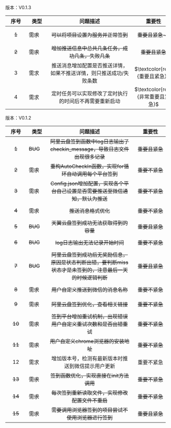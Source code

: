 版本：V0.1.3

| <span style="display:inline-block;width: 50px"> 序号 </span> | <span style="display:inline-block;width: 50px"> 类型</span> | <span style="display:inline-block;width: 250px"> 问题描述</span> | <span style="display:inline-block;width: 100px"> 重要性 </span> | <span style="display:inline-block;width: 80px">进度</span> | <span style="display:inline-block;width: 80px"> 解决日期 </span> | <span style="display:inline-block;width: 100px"> 备注</span> |
| :----------------------------------------------------------: | ----------------------------------------------------------- | :----------------------------------------------------------: | :----------------------------------------------------------: | :--------------------------------------------------------: | :----------------------------------------------------------: | :----------------------------------------------------------: |
|                            ~~1~~                             | ~~需求~~                                                    |              ~~可以将项目设置为服务并正常签到~~              |                       ~~重要且紧急~~~~                       |                         ~~已解决~~                         |                          2023-5-21                           |                     经过测试暂未发现问题                     |
|                            ~~2~~                             | ~~需求~~                                                    |      ~~增加推送信息中总共几条任务，成功几条，失败几条~~      |                        ~~重要且紧急~~                        |                         ~~已解决~~                         |                          2023-5-21                           |                                                              |
|                              3                               | 需求                                                        | 推送消息增加配置是否推送详情，如果不推送详情，则只推送成功/失败条数 |                $\textcolor{red}{重要且紧急}$                 |                $\textcolor{red}{暂不解决}$                 |                                                              |                            不重要                            |
|                              4                               | 需求                                                        |    定时任务可以实现修改了定时执行的时间后不再需要重新启动    |              $\textcolor{red}{非常重要且紧急}$               |                $\textcolor{red}{暂不解决}$                 |                                                              |                                                              |



版本：V0.1.2

| <span style="display:inline-block;width: 50px"> 序号 </span> | <span style="display:inline-block;width: 50px"> 类型</span> | <span style="display:inline-block;width: 250px"> 问题描述</span> | <span style="display:inline-block;width: 100px"> 重要性 </span> | <span style="display:inline-block;width: 80px">进度</span> | <span style="display:inline-block;width: 80px"> 解决日期 </span> | <span style="display:inline-block;width: 100px"> 备注</span> |
| :----------------------------------------------------------: | ----------------------------------------------------------- | :----------------------------------------------------------: | :----------------------------------------------------------: | :--------------------------------------------------------: | :----------------------------------------------------------: | :----------------------------------------------------------: |
|                            ~~1~~                             | ~~BUG~~                                                     | ~~阿里云盘签到函数中log日志输出了checkin_message，导致日志文件出现很多记录~~ |                        ~~重要且紧急~~                        |                         ~~已解决~~                         |                           2023-4-5                           |                                                              |
|                            ~~2~~                             | ~~需求~~                                                    |   ~~重构AutoCheckIn函数，实现for循环自动调用每个平台签到~~   |                        ~~重要不紧急~~                        |                         ~~已解决~~                         |                           2023-4-8                           |                                                              |
|                            ~~3~~                             | ~~需求~~                                                    | ~~Config.json增加配置，实现各个平台自己设置是否需要推送至微信通知，默认为推送~~ |                        ~~重要不紧急~~                        |                         ~~已解决~~                         |                           2023-4-9                           |                                                              |
|                            ~~4~~                             | ~~需求~~                                                    |                     ~~推送消息格式优化~~                     |                        ~~重要不紧急~~                        |                         ~~已解决~~                         |                          2023-4-14                           |                                                              |
|                            ~~5~~                             | ~~BUG~~                                                     |            ~~天翼云盘签到成功无法获取得到的容量~~            |                        ~~重要且紧急~~                        |                         ~~已解决~~                         |                           2023-4-8                           |                                                              |
|                            ~~6~~                             | ~~BUG~~                                                     |               ~~log日志输出无法记录开始时间~~                |                        ~~重要不紧急~~                        |                         ~~已解决~~                         |                           2023-4-5                           |                                                              |
|                            ~~7~~                             | ~~BUG~~                                                     | ~~阿里云盘签到成功后无奖励信息，原因是状态判断出错，要判断miss状态才是未签到的，注意最后一天的时候逻辑判断~~ |                        ~~重要且紧急~~                        |                         ~~已解决~~                         |                           2023-4-5                           |                                                              |
|                            ~~8~~                             | ~~需求~~                                                    |              ~~用户自定义推送到微信的消息名称~~              |                        ~~重要不紧急~~                        |                         ~~已解决~~                         |                           2023-4-9                           |                                                              |
|                            ~~9~~                             | ~~需求~~                                                    |              ~~阿里云盘签到优化，查看相关链接~~              |                        ~~重要不紧急~~                        |                         ~~已解决~~                         |                          2023-4-22                           |                                                              |
|                            ~~10~~                            | ~~需求~~                                                    | ~~签到平台增加重试机制，出现错误用户自定义重试次数和是否出错重试~~ |                        ~~重要不紧急~~                        |                         ~~已解决~~                         |                          2023-4-16                           |                                                              |
|                            ~~11~~                            | ~~需求~~                                                    |             ~~用户自定义chrome浏览器的安装地址~~             |                        ~~重要不紧急~~                        |                         ~~已解决~~                         |                          2023-4-16                           |                                                              |
|                              12                              | 需求                                                        |      增加版本号，检测有最新版本时推送到微信提示用户更新      |                          重要不紧急                          |                 $\textcolor{red}{未解决}$                  |                                                              |                                                              |
|                            ~~13~~                            | ~~需求~~                                                    |           ~~签到函数优化，实现直接在init方法调用~~           |                        ~~重要不紧急~~                        |                         ~~已解决~~                         |                          2023-4-14                           |                                                              |
|                            ~~14~~                            | ~~需求~~                                                    |       ~~每次签到重新读取文件，实现修改配置文件不重启~~       |                        ~~重要不紧急~~                        |                         ~~已解决~~                         |                           2023-5-4                           |                                                              |
|                            ~~15~~                            | ~~需求~~                                                    |     ~~需要调用浏览器签到的项目尝试不使用浏览器进行签到~~     |                        ~~重要且紧急~~                        |                         ~~已解决~~                         |                          2023-5-13                           |                                                              |


